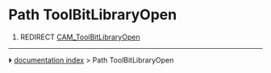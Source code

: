 # Path ToolBitLibraryOpen
1.  REDIRECT [CAM_ToolBitLibraryOpen](CAM_ToolBitLibraryOpen.md)



---
⏵ [documentation index](../README.md) > Path ToolBitLibraryOpen
